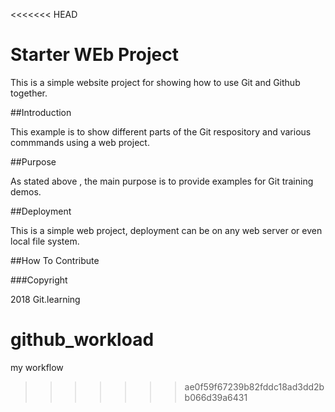 <<<<<<< HEAD
# Starter WEb Project

This is a simple website project for showing how to use Git and Github together.

##Introduction

This example is to show different parts of the Git respository and various commmands using a web project.

##Purpose

As stated above , the main purpose is to provide examples for Git training demos.

##Deployment

This is a simple web project, deployment can be on any web server or even local file system.

##How To Contribute


###Copyright

2018 Git.learning

# github_workload
my workflow 
>>>>>>> ae0f59f67239b82fddc18ad3dd2bb066d39a6431
